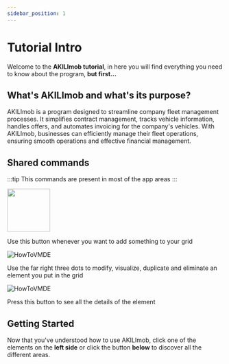 ```yaml
---
sidebar_position: 1
---
```


# Tutorial Intro

Welcome to the **AKILImob tutorial**, in here you will find everything you need to know about the program, **but first...**


## What's AKILImob and what's its purpose?
AKILImob is a program designed to streamline company fleet management processes. It simplifies contract management, tracks vehicle information, handles offers, and automates invoicing for the company's vehicles. With AKILImob, businesses can efficiently manage their fleet operations, ensuring smooth operations and effective financial management.

## Shared commands

:::tip
This commands are present in most of the app areas
:::

<img src="\img\greenButton.png" width="100" />
<p>Use this button whenever you want to add something to your grid</p>

![HowToVMDE](\img\vmde.gif)

<p>Use the far right three dots to modify, visualize, duplicate and eliminate an element you put in the grid </p>

![HowToVMDE](\img\details.gif)

<p>Press this button to see all the details of the element </p>





## Getting Started

Now that you've understood how to use AKILImob, click one of the elements on the **left side** or click the button **below** to discover all the different areas.